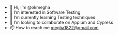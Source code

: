 - 👋 Hi, I’m @okmegha
- 👀 I’m interested in Software Testing
- 🌱 I’m currently learning Testing techniques
- 💞️ I’m looking to collaborate on Appium and Cypress
- 📫 How to reach me megha1822@gmail.com

<!---
okmegha/okmegha is a ✨ special ✨ repository because its `README.md` (this file) appears on your GitHub profile.
You can click the Preview link to take a look at your changes.
--->
